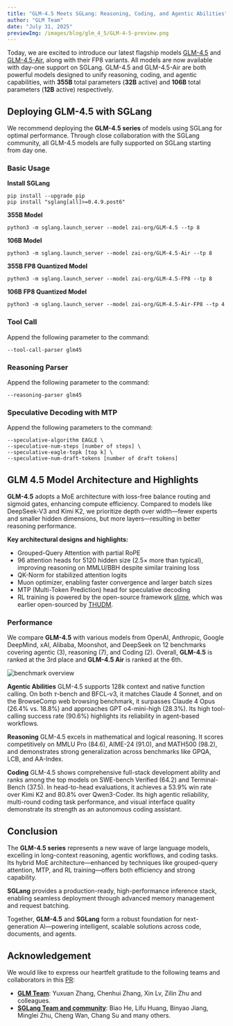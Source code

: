 ```yaml
---
title: "GLM-4.5 Meets SGLang: Reasoning, Coding, and Agentic Abilities"
author: "GLM Team"
date: "July 31, 2025"
previewImg: /images/blog/glm_4_5/GLM-4-5-preview.png
---
```


Today, we are excited to introduce our latest flagship models [GLM-4.5](https://huggingface.co/zai-org/GLM-4.5) and [GLM-4.5-Air](https://huggingface.co/zai-org/GLM-4.5-Air), along with their FP8 variants. All models are now available with day-one support on SGLang.
GLM-4.5 and GLM-4.5-Air are both powerful models designed to unify reasoning, coding, and agentic capabilities, with **355B** total parameters (**32B** active) and **106B** total parameters (**12B** active) respectively. 


## Deploying GLM-4.5 with SGLang 

We recommend deploying the **GLM-4.5 series** of models using SGLang for optimal performance. Through close collaboration with the SGLang community, all GLM-4.5 models are fully supported on SGLang starting from day one.

### Basic Usage


**Install SGLang**
```
pip install --upgrade pip
pip install "sglang[all]>=0.4.9.post6"
```

**355B Model**
```
python3 -m sglang.launch_server --model zai-org/GLM-4.5 --tp 8
```
**106B Model**
```
python3 -m sglang.launch_server --model zai-org/GLM-4.5-Air --tp 8
```
**355B FP8 Quantized Model**
```
python3 -m sglang.launch_server --model zai-org/GLM-4.5-FP8 --tp 8
```
**106B FP8 Quantized Model**
```
python3 -m sglang.launch_server --model zai-org/GLM-4.5-Air-FP8 --tp 4
```

### Tool Call 
Append the following parameter to the command:
```
--tool-call-parser glm45 
```
### Reasoning Parser
Append the following parameter to the command:
```
--reasoning-parser glm45
```

### Speculative Decoding with MTP
Append the following parameters to the command:
```
--speculative-algorithm EAGLE \
--speculative-num-steps [number of steps] \
--speculative-eagle-topk [top k] \
--speculative-num-draft-tokens [number of draft tokens]
```

## GLM 4.5 Model Architecture and Highlights
**GLM-4.5** adopts a MoE architecture with loss-free balance routing and sigmoid gates, enhancing compute efficiency. Compared to models like DeepSeek-V3 and Kimi K2, we prioritize depth over width—fewer experts and smaller hidden dimensions, but more layers—resulting in better reasoning performance.

**Key architectural designs and highlights:**
* Grouped-Query Attention with partial RoPE
* 96 attention heads for 5120 hidden size (2.5× more than typical), improving reasoning on MMLU/BBH despite similar training loss
* QK-Norm for stabilized attention logits
* Muon optimizer, enabling faster convergence and larger batch sizes
* MTP (Multi-Token Prediction) head for speculative decoding
* RL training is powered by the open-source framework [slime](https://github.com/THUDM/slime), which was earlier open-sourced by [THUDM](https://github.com/thudm).


### Performance
We compare **GLM-4.5** with various models from OpenAI, Anthropic, Google DeepMind, xAI, Alibaba, Moonshot, and DeepSeek on 12 benchmarks covering agentic (3), reasoning (7), and Coding (2). Overall, **GLM-4.5** is ranked at the 3rd place and **GLM-4.5 Air** is ranked at the 6th.

![benchmark overview](/images/blog/glm_4_5/benchmark-overview.png)


**Agentic Abilities**
GLM-4.5 supports 128k context and native function calling. On both $\tau$-bench and BFCL-v3, it matches Claude 4 Sonnet, and on the BrowseComp web browsing benchmark, it surpasses Claude 4 Opus (26.4% vs. 18.8%) and approaches GPT o4-mini-high (28.3%). Its high tool-calling success rate (90.6%) highlights its reliability in agent-based workflows.

**Reasoning**
GLM-4.5 excels in mathematical and logical reasoning. It scores competitively on MMLU Pro (84.6), AIME-24 (91.0), and MATH500 (98.2), and demonstrates strong generalization across benchmarks like GPQA, LCB, and AA-Index.

**Coding**
GLM-4.5 shows comprehensive full-stack development ability and ranks among the top models on SWE-bench Verified (64.2) and Terminal-Bench (37.5). In head-to-head evaluations, it achieves a 53.9% win rate over Kimi K2 and 80.8% over Qwen3-Coder. Its high agentic reliability, multi-round coding task performance, and visual interface quality demonstrate its strength as an autonomous coding assistant.

## Conclusion
The **GLM-4.5 series** represents a new wave of large language models, excelling in long-context reasoning, agentic workflows, and coding tasks. Its hybrid MoE architecture—enhanced by techniques like grouped-query attention, MTP, and RL training—offers both efficiency and strong capability.

**SGLang** provides a production-ready, high-performance inference stack, enabling seamless deployment through advanced memory management and request batching.

Together, **GLM-4.5** and **SGLang** form a robust foundation for next-generation AI—powering intelligent, scalable solutions across code, documents, and agents.

## Acknowledgement
We would like to express our heartfelt gratitude to the following teams and collaborators in this [PR](https://github.com/sgl-project/sglang/pull/8224):

- **[GLM Team](https://github.com/THUDM/GLM)**: Yuxuan Zhang, Chenhui Zhang, Xin Lv, Zilin Zhu and colleagues.
- **[SGLang Team and community](https://docs.sglang.ai/index.html)**: Biao He, Lifu Huang, Binyao Jiang, Minglei Zhu, Cheng Wan, Chang Su and many others.
